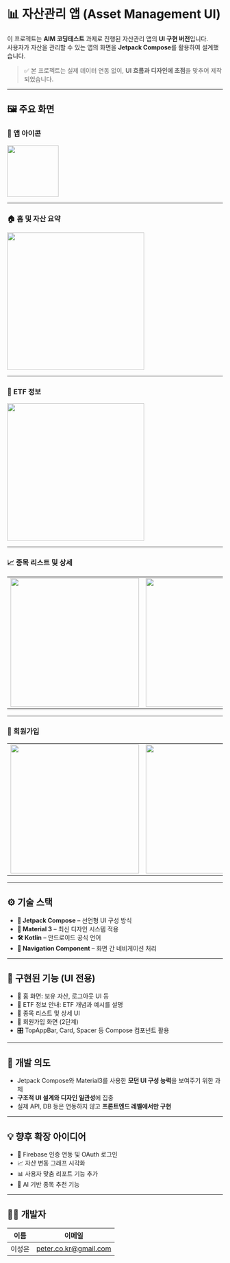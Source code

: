 # 📊 자산관리 앱 (Asset Management UI)

이 프로젝트는 **AIM 코딩테스트** 과제로 진행된 자산관리 앱의 **UI 구현 버전**입니다.  
사용자가 자산을 관리할 수 있는 앱의 화면을 **Jetpack Compose**를 활용하여 설계했습니다.

> ✅ 본 프로젝트는 실제 데이터 연동 없이, **UI 흐름과 디자인에 초점**을 맞추어 제작되었습니다.

---

## 🖼️ 주요 화면

### 📍 앱 아이콘  
<img src="https://github.com/user-attachments/assets/07d6d6c0-57ab-48f6-8107-056a4e0ec9e7" width="120"/>

---

### 🏠 홈 및 자산 요약  
<img src="https://github.com/user-attachments/assets/da92ec20-3b3a-4a7a-a129-56d1e0c2d948" width="320"/>

---

### 📘 ETF 정보  
<img src="https://github.com/user-attachments/assets/8f5886b3-208f-4817-a6dd-e12c84db12cc" width="320"/>

---

### 📈 종목 리스트 및 상세  
<table>
  <tr>
    <td><img src="https://github.com/user-attachments/assets/976592fe-3782-4679-b73e-170ea47dc477" width="300"/></td>
    <td><img src="https://github.com/user-attachments/assets/4357ca4e-bb45-495f-acf1-6842bde84251" width="300"/></td>
  </tr>
</table>

---

### 🧑 회원가입  
<table>
  <tr>
    <td><img src="https://github.com/user-attachments/assets/6394b0ed-1147-4df2-8736-6b9651268b93" width="300"/></td>
    <td><img src="https://github.com/user-attachments/assets/b4fe489e-f82b-45b3-88e6-04646ad3871f" width="300"/></td>
  </tr>
</table>

---

## ⚙️ 기술 스택

- **🧩 Jetpack Compose** – 선언형 UI 구성 방식
- **🎨 Material 3** – 최신 디자인 시스템 적용
- **🛠 Kotlin** – 안드로이드 공식 언어
- **🧭 Navigation Component** – 화면 간 네비게이션 처리

---

## 🧩 구현된 기능 (UI 전용)

- 📱 홈 화면: 보유 자산, 로그아웃 UI 등
- 📘 ETF 정보 안내: ETF 개념과 예시를 설명
- 🧾 종목 리스트 및 상세 UI
- 🧑 회원가입 화면 (2단계)
- 🎛 TopAppBar, Card, Spacer 등 Compose 컴포넌트 활용

---

## 📝 개발 의도

- Jetpack Compose와 Material3를 사용한 **모던 UI 구성 능력**을 보여주기 위한 과제
- **구조적 UI 설계와 디자인 일관성**에 집중
- 실제 API, DB 등은 연동하지 않고 **프론트엔드 레벨에서만 구현**

---

## 💡 향후 확장 아이디어

- 🔐 Firebase 인증 연동 및 OAuth 로그인
- 📈 자산 변동 그래프 시각화
- 📊 사용자 맞춤 리포트 기능 추가
- 🧠 AI 기반 종목 추천 기능

---

## 🙋‍♂️ 개발자

| 이름 | 이메일 |
|------|--------|
| 이성은 | peter.co.kr@gmail.com |
